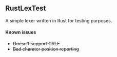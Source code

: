 ## RustLexTest
A simple lexer written in Rust for testing purposes.

#### Known issues
- ~~Doesn't support CRLF~~
- ~~Bad charater position reporting~~

